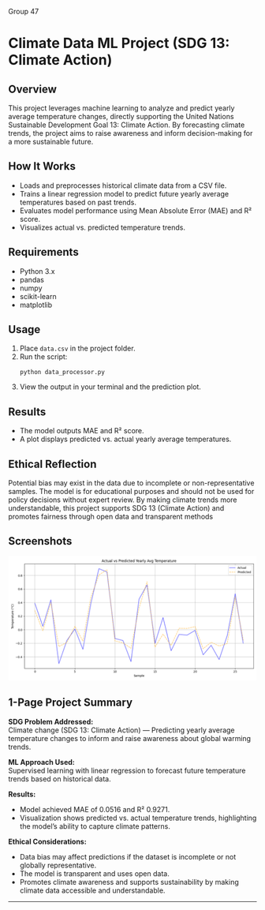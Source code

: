 Group 47

# Climate Data ML Project (SDG 13: Climate Action)

## Overview
This project leverages machine learning to analyze and predict yearly average temperature changes, directly supporting the United Nations Sustainable Development Goal 13: Climate Action. By forecasting climate trends, the project aims to raise awareness and inform decision-making for a more sustainable future.

## How It Works
- Loads and preprocesses historical climate data from a CSV file.
- Trains a linear regression model to predict future yearly average temperatures based on past trends.
- Evaluates model performance using Mean Absolute Error (MAE) and R² score.
- Visualizes actual vs. predicted temperature trends.

## Requirements
- Python 3.x
- pandas
- numpy
- scikit-learn
- matplotlib

## Usage
1. Place `data.csv` in the project folder.
2. Run the script:
   ```
   python data_processor.py
   ```
3. View the output in your terminal and the prediction plot.

## Results
- The model outputs MAE and R² score.
- A plot displays predicted vs. actual yearly average temperatures.

## Ethical Reflection
Potential bias may exist in the data due to incomplete or non-representative samples. The model is for educational purposes and should not be used for policy decisions without expert review. By making climate trends more understandable, this project supports SDG 13 (Climate Action) and promotes fairness through open data and transparent methods

## Screenshots
![Prediction Plot](prediction_plot.png)


## 1-Page Project Summary

**SDG Problem Addressed:**  
Climate change (SDG 13: Climate Action) — Predicting yearly average temperature changes to inform and raise awareness about global warming trends.

**ML Approach Used:**  
Supervised learning with linear regression to forecast future temperature trends based on historical data.

**Results:**  
- Model achieved MAE of 0.0516 and R² 0.9271.
- Visualization shows predicted vs. actual temperature trends, highlighting the model’s ability to capture climate patterns.

**Ethical Considerations:**  
- Data bias may affect predictions if the dataset is incomplete or not globally representative.
- The model is transparent and uses open data.
- Promotes climate awareness and supports sustainability by making climate data accessible and understandable.

---
